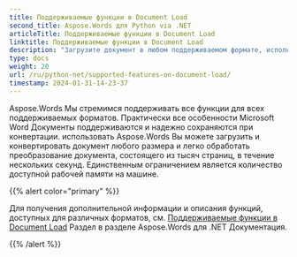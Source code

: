 ```yaml
---
title: Поддерживаемые функции в Document Load
second_title: Aspose.Words для Python via .NET
articleTitle: Поддерживаемые функции в Document Load
linktitle: Поддерживаемые функции в Document Load
description: "Загрузите документ в любом поддерживаемом формате, используя Python. Импортировать и конвертировать документ любого размера."
type: docs
weight: 20
url: /ru/python-net/supported-features-on-document-load/
timestamp: 2024-01-31-14-23-37
---
```


Aspose.Words Мы стремимся поддерживать все функции для всех поддерживаемых форматов. Практически все особенности Microsoft Word Документы поддерживаются и надежно сохраняются при конвертации. использовать Aspose.Words Вы можете загрузить и конвертировать документ любого размера и легко обработать преобразование документа, состоящего из тысяч страниц, в течение нескольких секунд. Единственным ограничением является количество доступной рабочей памяти на машине.

{{% alert color="primary" %}}

Для получения дополнительной информации и описания функций, доступных для различных форматов, см. [Поддерживаемые функции в Document Load](/words/ru/net/supported-features-on-document-load/) Раздел в разделе Aspose.Words для .NET Документация.

{{% /alert %}}
